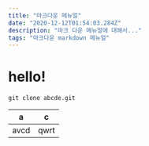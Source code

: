 ```yaml
---
title: "마크다운 메뉴얼"
date: "2020-12-12T01:54:03.284Z"
description: "마크 다운 메뉴얼에 대해서..."
tags: "마크다운 markdown 메뉴얼"
---
```


# hello!

```
git clone abcde.git
```

| a | c |
|----|----|
| avcd | qwrt |

